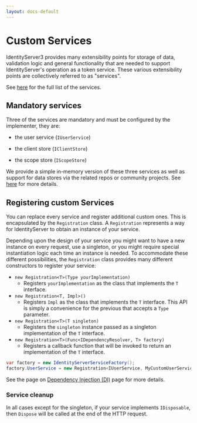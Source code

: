 ```yaml
---
layout: docs-default
---
```


# Custom Services

IdentityServer3 provides many extensibility points for storage of data, validation logic and general functionality
that are needed to support IdentityServer's operation as a token service.
These various extensibility points are collectively referred to as "services".

See [here](../configuration/serviceFactory.html) for the full list of the services.

## Mandatory services
Three of the services are mandatory and must be configured by the implementer, they are:

* the user service (`IUserService`)

* the client store (`IClientStore`)

* the scope store (`IScopeStore`)

We provide a simple in-memory version of these three services as well as support for data stores via the related repos or community projects.
See [here](../configuration/inMemoryFactory.html) for more details.

## Registering custom Services

You can replace every service and register additional custom ones. This is encapsulated by the `Registration` class.
A `Registration` represents a way for IdentityServer to obtain an instance of your service.

Depending upon the design of your service you might want to have a new instance on every request, use a singleton,
or you might require special instantiation logic each time an instance is needed.
To accommodate these different possibilities, the `Registration` class provides many different constructors to register your service:

* `new Registration<T>(Type yourImplementation)`
    * Registers `yourImplementation` as the class that implements the `T` interface.
* `new Registration<T, Impl>()`
    * Registers `Impl` as the class that implements the `T` interface. This API is simply a convenience for the previous that accepts a `Type` parameter.
* `new Registration<T>(T singleton)`
    * Registers the `singleton` instance passed as a singleton implementation of the `T` interface.
* `new Registration<T>(Func<IDependencyResolver, T> factory)`
    * Registers a callback function that will be invoked to return an implementation of the `T` interface.

```csharp
var factory = new IdentityServerServiceFactory();
factory.UserService = new Registration<IUserService, MyCustomUserService>();
```

See the page on [Dependency Injection (DI)](di.html) page for more details.

### Service cleanup

In all cases except for the singleton, if your service implements `IDisposable`, then `Dispose` will be called at the end of the HTTP request.


